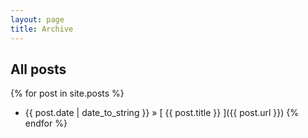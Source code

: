 ```yaml
---
layout: page
title: Archive
---
```


## All posts

{% for post in site.posts %}
  * {{ post.date | date_to_string }} &raquo; [ {{ post.title }} ]({{ post.url }})
{% endfor %}
